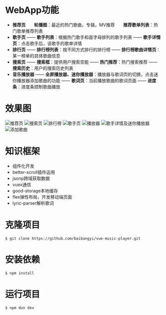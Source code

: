 ﻿# WebApp功能

 -  **推荐页**
       **轮播图**：最近的热门歌曲，专辑，MV推荐
       **推荐歌单列表**：热门歌单推荐列表
 - **歌手页**
  —— **歌手列表**：根据热门歌手和首字母排列的歌手列表
  —— **歌手详情页**：点击歌手后，该歌手的歌单详情
 - **排行页**
  —— **排行榜列表**：按不同方式排行的排行榜
  —— **排行榜歌曲详情页**：某一榜单的具体歌曲信息
 - **搜索页**
  —— **搜索框**：提供用户搜索空能
  —— **热门推荐**：热门搜索推荐
  —— **搜索历史**：用户的搜索历史列表
 - **音乐播放器**
  —— **全屏播放器、迷你播放器**：播放器与歌词页的切换，点击迷你播放器添加歌曲的功能
  —— **歌词页**：当前播放歌曲的歌词页面
  —— **进度条**：进度条控制歌曲播放

# 效果图
![推荐页][1] ![搜索页][2] ![排行榜][3] ![歌手页][4] ![播放器][5] ![歌手详情及迷你播放器][6] ![添加歌曲][7]
# 知识框架

 - 组件化开发
 - better-scroll插件运用
 - jsonp跨域获取数据
 - vuex通信
 - good-storage本地缓存
 - flex弹性布局，开发移动端页面
 - lyric-parser解析歌词

# 克隆项目

    $ git clone https://github.com/baibangyi/vue-music-player.git
# 安装依赖
    $ npm install
# 运行项目
    $ npm dun dev

 
   


  [1]: http://otn4yvz23.bkt.clouddn.com/QQ%E5%9B%BE%E7%89%8720171011211330.jpg
  [2]: http://otn4yvz23.bkt.clouddn.com/QQ%E5%9B%BE%E7%89%8720171011212014.png
  [3]: http://otn4yvz23.bkt.clouddn.com/QQ%E5%9B%BE%E7%89%8720171011212020.png
  [4]: http://otn4yvz23.bkt.clouddn.com/QQ%E5%9B%BE%E7%89%8720171011212024.png
  [5]: http://otn4yvz23.bkt.clouddn.com/QQ%E5%9B%BE%E7%89%8720171011212009.jpg
  [6]: http://otn4yvz23.bkt.clouddn.com/QQ%E5%9B%BE%E7%89%8720171011212004.png
  [7]: http://otn4yvz23.bkt.clouddn.com/QQ%E5%9B%BE%E7%89%8720171011211956.png
